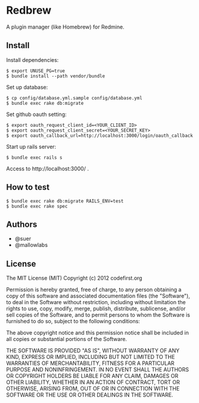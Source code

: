 Redbrew
====================================
A plugin manager (like Homebrew) for Redmine.

Install
----------------
Install dependencies:

    $ export UNUSE_PG=true
    $ bundle install --path vendor/bundle

Set up database:

    $ cp config/database.yml.sample config/database.yml
    $ bundle exec rake db:migrate

Set github oauth setting:

    $ export oauth_request_client_id=<YOUR_CLIENT_ID>
    $ export oauth_request_client_secret=<YOUR_SECRET_KEY>
    $ export oauth_callback_url=http://localhost:3000/login/oauth_callback

Start up rails server:

    $ bundle exec rails s

Access to http://localhost:3000/ .

How to test
----------------

    $ bundle exec rake db:migrate RAILS_ENV=test
    $ bundle exec rake spec

Authors
----------------
 * @suer
 * @mallowlabs

License
------------------------------
The MIT License (MIT)
Copyright (c) 2012 codefirst.org

Permission is hereby granted, free of charge, to any person obtaining a copy of this software and associated documentation files (the "Software"), to deal in the Software without restriction, including without limitation the rights to use, copy, modify, merge, publish, distribute, sublicense, and/or sell copies of the Software, and to permit persons to whom the Software is furnished to do so, subject to the following conditions:

The above copyright notice and this permission notice shall be included in all copies or substantial portions of the Software.

THE SOFTWARE IS PROVIDED "AS IS", WITHOUT WARRANTY OF ANY KIND, EXPRESS OR IMPLIED, INCLUDING BUT NOT LIMITED TO THE WARRANTIES OF MERCHANTABILITY, FITNESS FOR A PARTICULAR PURPOSE AND NONINFRINGEMENT. IN NO EVENT SHALL THE AUTHORS OR COPYRIGHT HOLDERS BE LIABLE FOR ANY CLAIM, DAMAGES OR OTHER LIABILITY, WHETHER IN AN ACTION OF CONTRACT, TORT OR OTHERWISE, ARISING FROM, OUT OF OR IN CONNECTION WITH THE SOFTWARE OR THE USE OR OTHER DEALINGS IN THE SOFTWARE.

